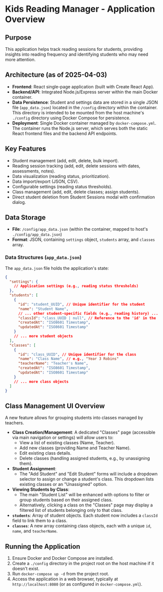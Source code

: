 # Kids Reading Manager - Application Overview

## Purpose
This application helps track reading sessions for students, providing insights into reading frequency and identifying students who may need more attention.

## Architecture (as of 2025-04-03)
- **Frontend**: React single-page application (built with Create React App).
- **Backend/API**: Integrated Node.js/Express server within the main Docker container.
- **Data Persistence**: Student and settings data are stored in a single JSON file (`app_data.json`) located in the `/config` directory within the container. This directory is intended to be mounted from the host machine's `./config` directory using Docker Compose for persistence.
- **Deployment**: Single Docker container managed by `docker-compose.yml`. The container runs the Node.js server, which serves both the static React frontend files and the backend API endpoints.

## Key Features
- Student management (add, edit, delete, bulk import).
- Reading session tracking (add, edit, delete sessions with dates, assessments, notes).
- Data visualization (reading status, prioritization).
- Data import/export (JSON, CSV).
- Configurable settings (reading status thresholds).
- Class management (add, edit, delete classes; assign students).
- Direct student deletion from Student Sessions modal with confirmation dialog.

## Data Storage
- **File**: `/config/app_data.json` (within the container, mapped to host's `./config/app_data.json`)
- **Format**: JSON, containing `settings` object, `students` array, and `classes` array.

### Data Structures (`app_data.json`)

The `app_data.json` file holds the application's state:

```json
{
  "settings": {
    // Application settings (e.g., reading status thresholds)
  },
  "students": [
    {
      "id": "student_UUID", // Unique identifier for the student
      "name": "Student Name",
      // ... other student-specific fields (e.g., reading history) ...
      "classId": "class_UUID | null", // Reference to the 'id' in the 'classes' array, or null if unassigned
      "createdAt": "ISO8601 Timestamp",
      "updatedAt": "ISO8601 Timestamp"
    }
    // ... more student objects
  ],
  "classes": [
    {
      "id": "class_UUID", // Unique identifier for the class
      "name": "Class Name", // e.g., "Year 3 Robins"
      "teacherName": "Teacher's Name",
      "createdAt": "ISO8601 Timestamp",
      "updatedAt": "ISO8601 Timestamp"
    }
    // ... more class objects
  ]
}
```

## Class Management UI Overview

A new feature allows for grouping students into classes managed by teachers.

-   **Class Creation/Management**: A dedicated "Classes" page (accessible via main navigation or settings) will allow users to:
    -   View a list of existing classes (Name, Teacher).
    -   Add new classes (providing Name and Teacher Name).
    -   Edit existing class details.
    -   Delete classes (handling assigned students, e.g., by unassigning them).
-   **Student Assignment**:
    -   The "Add Student" and "Edit Student" forms will include a dropdown selector to assign or change a student's class. This dropdown lists existing classes or an "Unassigned" option.
-   **Viewing Students by Class**:
    -   The main "Student List" will be enhanced with options to filter or group students based on their assigned class.
    -   Alternatively, clicking a class on the "Classes" page may display a filtered list of students belonging only to that class.
-   **`students`**: Array of student objects. Each student now includes a `classId` field to link them to a class.
-   **`classes`**: A new array containing class objects, each with a unique `id`, `name`, and `teacherName`.
## Running the Application
1.  Ensure Docker and Docker Compose are installed.
2.  Create a `./config` directory in the project root on the host machine if it doesn't exist.
3.  Run `docker-compose up -d` from the project root.
4.  Access the application in a web browser, typically at `http://localhost:8080` (or as configured in `docker-compose.yml`).